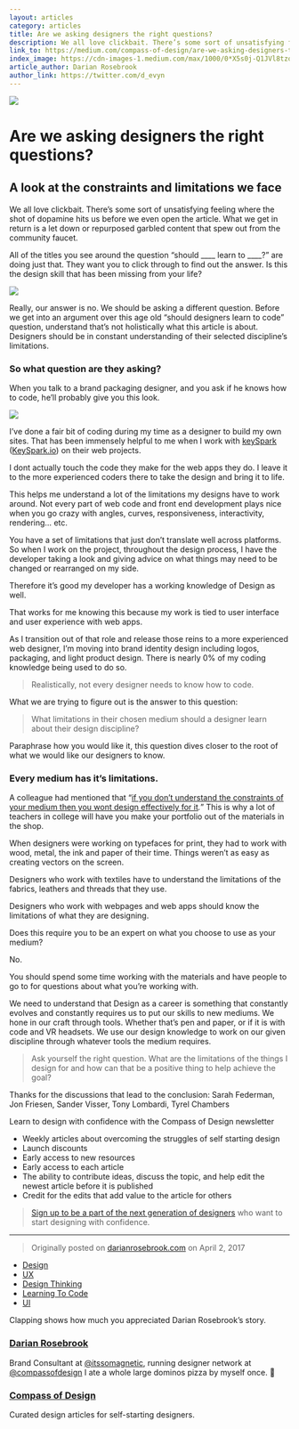 ```yaml
---
layout: articles
category: articles
title: Are we asking designers the right questions?
description: We all love clickbait. There’s some sort of unsatisfying feeling where the shot of dopamine hits us before we even open the article. What we get in return is a let down or repurposed garbled content that spew out from the community faucet.
link_to: https://medium.com/compass-of-design/are-we-asking-designers-the-right-questions-b70d056cac9f
index_image: https://cdn-images-1.medium.com/max/1000/0*X5s0j-Q1JVl8tzoK.jpg
article_author: Darian Rosebrook
author_link: https://twitter.com/d_evyn
---
```

![](https://cdn-images-1.medium.com/max/1000/0*X5s0j-Q1JVl8tzoK.jpg)

# Are we asking designers the right questions?

## A look at the constraints and limitations we face

We all love clickbait. There’s some sort of unsatisfying feeling where the shot
of dopamine hits us before we even open the article. What we get in return is a
let down or repurposed garbled content that spew out from the community faucet.

All of the titles you see around the question “should ____ learn to ____?” are
doing just that. They want you to click through to find out the answer. Is this
the design skill that has been missing from your life?

![](https://cdn-images-1.medium.com/max/800/0*Vm9HxLsflJe62rV3.gif)

Really, our answer is no. We should be asking a different question. Before we
get into an argument over this age old “should designers learn to code”
question, understand that’s not holistically what this article is about.
Designers should be in constant understanding of their selected discipline’s
limitations.

### So what question are they asking?

When you talk to a brand packaging designer, and you ask if he knows how to
code, he’ll probably give you this look.

![](https://cdn-images-1.medium.com/max/800/0*3kmNY0kzG4MAhoho.gif)

I’ve done a fair bit of coding during my time as a designer to build my own
sites. That has been immensely helpful to me when I work with
[keySpark](https://medium.com/@keySpark) ([KeySpark.io](http://keyspark.io/)) on
their web projects.

I dont actually touch the code they make for the web apps they do. I leave it to
the more experienced coders there to take the design and bring it to life.

This helps me understand a lot of the limitations my designs have to work
around. Not every part of web code and front end development plays nice when you
go crazy with angles, curves, responsiveness, interactivity, rendering… etc.

You have a set of limitations that just don’t translate well across platforms.
So when I work on the project, throughout the design process, I have the
developer taking a look and giving advice on what things may need to be changed
or rearranged on my side.

Therefore it’s good my developer has a working knowledge of Design as well.

That works for me knowing this because my work is tied to user interface and
user experience with web apps.

As I transition out of that role and release those reins to a more experienced
web designer, I’m moving into brand identity design including logos, packaging,
and light product design. There is nearly 0% of my coding knowledge being used
to do so.

> Realistically, not every designer needs to know how to code.

What we are trying to figure out is the answer to this question:

> What limitations in their chosen medium should a designer learn about their
> design discipline?

Paraphrase how you would like it, this question dives closer to the root of what
we would like our designers to know.

### Every medium has it’s limitations.

A colleague had mentioned that “[if you don’t understand the constraints of your
medium then you wont design effectively for
it](http://twitter.com/sarah_federman)*.*” This is why a lot of teachers in
college will have you make your portfolio out of the materials in the shop.

When designers were working on typefaces for print, they had to work with wood,
metal, the ink and paper of their time. Things weren’t as easy as creating
vectors on the screen.

Designers who work with textiles have to understand the limitations of the
fabrics, leathers and threads that they use.

Designers who work with webpages and web apps should know the limitations of
what they are designing.

Does this require you to be an expert on what you choose to use as your medium?

No.

You should spend some time working with the materials and have people to go to
for questions about what you’re working with.

We need to understand that Design as a career is something that constantly
evolves and constantly requires us to put our skills to new mediums. We hone in
our craft through tools. Whether that’s pen and paper, or if it is with code and
VR headsets. We use our design knowledge to work on our given discipline through
whatever tools the medium requires.

> Ask yourself the right question. What are the limitations of the things I design
> for and how can that be a positive thing to help achieve the goal?

Thanks for the discussions that lead to the conclusion: Sarah Federman, Jon
Friesen, Sander Visser, Tony Lombardi, Tyrel Chambers

Learn to design with confidence with the Compass of Design newsletter

* Weekly articles about overcoming the struggles of self starting design
* Launch discounts
* Early access to new resources
* Early access to each article
* The ability to contribute ideas, discuss the topic, and help edit the newest
article before it is published
* Credit for the edits that add value to the article for others

> [Sign up to be a part of the next generation of
> designers](https://coach.compassofdesign.com/join) who want to start designing
with confidence.

*****

> Originally posted on
> [darianrosebrook.com](https://darianrosebrook.com/archive/the-right-question) on
April 2, 2017

* [Design](https://read.compassofdesign.com/tagged/design?source=post)
* [UX](https://read.compassofdesign.com/tagged/ux?source=post)
* [Design
Thinking](https://read.compassofdesign.com/tagged/design-thinking?source=post)
* [Learning To
Code](https://read.compassofdesign.com/tagged/learning-to-code?source=post)
* [UI](https://read.compassofdesign.com/tagged/ui?source=post)

Clapping shows how much you appreciated Darian Rosebrook’s story.

### [Darian Rosebrook](https://read.compassofdesign.com/@d_evyn)

Brand Consultant at [@itssomagnetic](http://twitter.com/itssomagnetic), running
designer network at [@compassofdesign](http://twitter.com/compassofdesign) I ate
a whole large dominos pizza by myself once. 🍕

### [Compass of Design](https://read.compassofdesign.com/?source=footer_card)

Curated design articles for self-starting designers.
